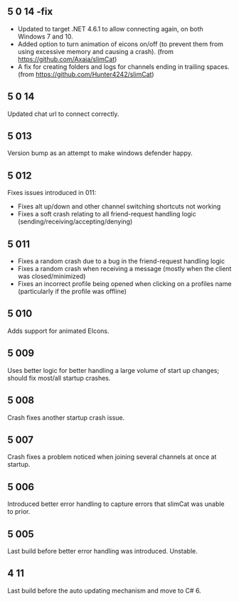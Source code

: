 ## 5 0 14 -fix

* Updated to target .NET 4.6.1 to allow connecting again, on both Windows 7 and 10.
* Added option to turn animation of eicons on/off (to prevent them from using excessive memory and causing a crash). (from https://github.com/Axaia/slimCat)
* A fix for creating folders and logs for channels ending in trailing spaces. (from https://github.com/Hunter4242/slimCat)

## 5 0 14

Updated chat url to connect correctly.

## 5 013

Version bump as an attempt to make windows defender happy.

## 5 012

Fixes issues introduced in 011:

* Fixes alt up/down and other channel switching shortcuts not working
* Fixes a soft crash relating to all friend-request handling logic (sending/receiving/accepting/denying)

## 5 011

* Fixes a random crash due to a bug in the friend-request handling logic
* Fixes a random crash when receiving a message (mostly when the client was closed/minimized)
* Fixes an incorrect profile being opened when clicking on a profiles name (particularly if the profile was offline)

## 5 010

Adds support for animated EIcons.

## 5 009

Uses better logic for better handling a large volume of start up changes; should fix most/all startup crashes.

## 5 008

Crash fixes another startup crash issue.

## 5 007

Crash fixes a problem noticed when joining several channels at once at startup.

## 5 006

Introduced better error handling to capture errors that slimCat was unable to prior.

## 5 005

Last build before better error handling was introduced. Unstable.

## 4 11

Last build before the auto updating mechanism and move to C# 6.
